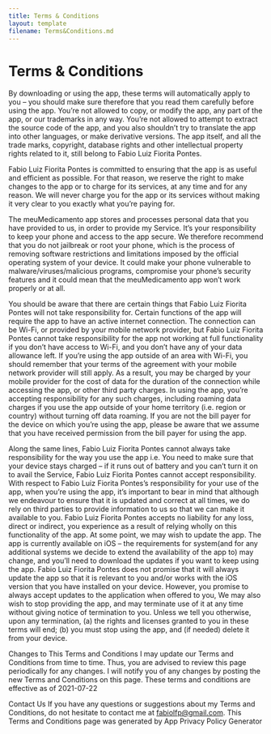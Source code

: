 ```yaml
---
title: Terms & Conditions
layout: template
filename: Terms&Conditions.md
--- 
```


# Terms & Conditions

By downloading or using the app, these terms will automatically apply to you – you should make sure therefore that you read them carefully before using the app. You’re not allowed to copy, or modify the app, any part of the app, or our trademarks in any way. You’re not allowed to attempt to extract the source code of the app, and you also shouldn’t try to translate the app into other languages, or make derivative versions. The app itself, and all the trade marks, copyright, database rights and other intellectual property rights related to it, still belong to Fabio Luiz Fiorita Pontes.

Fabio Luiz Fiorita Pontes is committed to ensuring that the app is as useful and efficient as possible. For that reason, we reserve the right to make changes to the app or to charge for its services, at any time and for any reason. We will never charge you for the app or its services without making it very clear to you exactly what you’re paying for.

The meuMedicamento app stores and processes personal data that you have provided to us, in order to provide my Service. It’s your responsibility to keep your phone and access to the app secure. We therefore recommend that you do not jailbreak or root your phone, which is the process of removing software restrictions and limitations imposed by the official operating system of your device. It could make your phone vulnerable to malware/viruses/malicious programs, compromise your phone’s security features and it could mean that the meuMedicamento app won’t work properly or at all.

You should be aware that there are certain things that Fabio Luiz Fiorita Pontes will not take responsibility for. Certain functions of the app will require the app to have an active internet connection. The connection can be Wi-Fi, or provided by your mobile network provider, but Fabio Luiz Fiorita Pontes cannot take responsibility for the app not working at full functionality if you don’t have access to Wi-Fi, and you don’t have any of your data allowance left.
If you’re using the app outside of an area with Wi-Fi, you should remember that your terms of the agreement with your mobile network provider will still apply. As a result, you may be charged by your mobile provider for the cost of data for the duration of the connection while accessing the app, or other third party charges. In using the app, you’re accepting responsibility for any such charges, including roaming data charges if you use the app outside of your home territory (i.e. region or country) without turning off data roaming. If you are not the bill payer for the device on which you’re using the app, please be aware that we assume that you have received permission from the bill payer for using the app.

Along the same lines, Fabio Luiz Fiorita Pontes cannot always take responsibility for the way you use the app i.e. You need to make sure that your device stays charged – if it runs out of battery and you can’t turn it on to avail the Service, Fabio Luiz Fiorita Pontes cannot accept responsibility.
With respect to Fabio Luiz Fiorita Pontes’s responsibility for your use of the app, when you’re using the app, it’s important to bear in mind that although we endeavour to ensure that it is updated and correct at all times, we do rely on third parties to provide information to us so that we can make it available to you. Fabio Luiz Fiorita Pontes accepts no liability for any loss, direct or indirect, you experience as a result of relying wholly on this functionality of the app.
At some point, we may wish to update the app. The app is currently available on iOS – the requirements for system(and for any additional systems we decide to extend the availability of the app to) may change, and you’ll need to download the updates if you want to keep using the app. Fabio Luiz Fiorita Pontes does not promise that it will always update the app so that it is relevant to you and/or works with the iOS version that you have installed on your device. However, you promise to always accept updates to the application when offered to you, We may also wish to stop providing the app, and may terminate use of it at any time without giving notice of termination to you. Unless we tell you otherwise, upon any termination, (a) the rights and licenses granted to you in these terms will end; (b) you must stop using the app, and (if needed) delete it from your device.

Changes to This Terms and Conditions
I may update our Terms and Conditions from time to time. Thus, you are advised to review this page periodically for any changes. I will notify you of any changes by posting the new Terms and Conditions on this page.
These terms and conditions are effective as of 2021-07-22

Contact Us
If you have any questions or suggestions about my Terms and Conditions, do not hesitate to contact me at fabiolfp@gmail.com.
This Terms and Conditions page was generated by App Privacy Policy Generator
###
